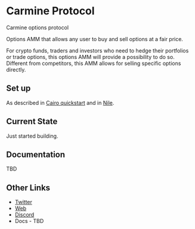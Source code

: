 # Carmine Protocol

Carmine options protocol

Options AMM that allows any user to buy and sell options at a fair price.

For crypto funds, traders and investors who need to hedge their portfolios or trade options, this
options AMM will provide a possibility to do so. Different from competitors, this AMM allows for
selling specific options directly.


## Set up

As described in [Cairo quickstart](https://www.cairo-lang.org/docs/quickstart.html)
and in [Nile](https://github.com/OpenZeppelin/nile).


## Current State

Just started building.


## Documentation

TBD


## Other Links

- [Twitter](https://twitter.com/CarmineOptions)
- [Web](https://carmine.finance)
- [Discord](https://discord.com/invite/uRs7j8w3bX)
- Docs - TBD
